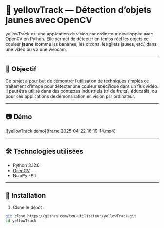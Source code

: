 # 🍋 yellowTrack — Détection d’objets jaunes avec OpenCV

yellowTrack est une application de vision par ordinateur développée avec OpenCV en Python. Elle permet de détecter en temps réel les objets de couleur **jaune** (comme les bananes, les citrons, les gilets jaunes, etc.) dans une vidéo ou via une webcam.

---

## 🎯 Objectif

Ce projet a pour but de démontrer l’utilisation de techniques simples de traitement d’image pour détecter une couleur spécifique dans un flux vidéo. Il peut être utilisé dans des contextes industriels (tri de fruits), éducatifs, ou pour des applications de démonstration en vision par ordinateur.

---

## 📷 Démo

![yellowTrack demo](frame 2025-04-22 16-19-14.mp4) 

---

## 🛠️ Technologies utilisées

- Python 3.12.6
- [OpenCV](https://opencv.org/)
- NumPy
-PIL

---

## 🚀 Installation

1. Clone le dépôt :

```bash
git clone https://github.com/ton-utilisateur/yellowTrack.git
cd yellowTrack
